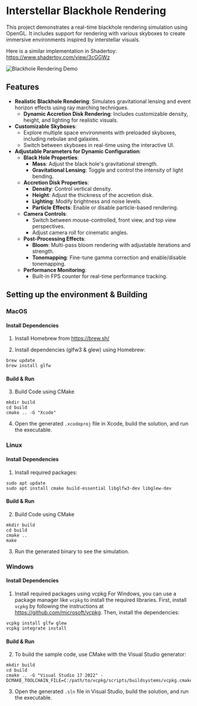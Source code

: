 # Interstellar Blackhole Rendering

This project demonstrates a real-time blackhole rendering simulation using OpenGL. It includes support for rendering with various skyboxes to create immersive environments inspired by interstellar visuals.

Here is a similar implementation in Shadertoy:
https://www.shadertoy.com/view/3cGGWz

![Blackhole Rendering Demo](/docs/recording.gif)

## Features

- **Realistic Blackhole Rendering**: Simulates gravitational lensing and event horizon effects using ray marching techniques.
    - **Dynamic Accretion Disk Rendering**: Includes customizable density, height, and lighting for realistic visuals.
- **Customizable Skyboxes**:
    - Explore multiple space environments with preloaded skyboxes, including nebulae and galaxies.
    - Switch between skyboxes in real-time using the interactive UI.
- **Adjustable Parameters for Dynamic Configuration**:
    - **Black Hole Properties**:
        - **Mass**: Adjust the black hole's gravitational strength.
        - **Gravitational Lensing**: Toggle and control the intensity of light bending.
    - **Accretion Disk Properties**:
        - **Density**: Control vertical density.
        - **Height**: Adjust the thickness of the accretion disk.
        - **Lighting**: Modify brightness and noise levels.
        - **Particle Effects**: Enable or disable particle-based rendering.
    - **Camera Controls**:
        - Switch between mouse-controlled, front view, and top view perspectives.
        - Adjust camera roll for cinematic angles.
    - **Post-Processing Effects**:
        - **Bloom**: Multi-pass bloom rendering with adjustable iterations and strength.
        - **Tonemapping**: Fine-tune gamma correction and enable/disable tonemapping.
    - **Performance Monitoring**:
        - Built-in FPS counter for real-time performance tracking.

## Setting up the environment & Building 

### MacOS

#### Install Dependencies
1. Install Homebrew from https://brew.sh/

2. Install dependencies (glfw3 & glew) using Homebrew:
```
brew update
brew install glfw
```

#### Build & Run
3. Build Code using CMake
```
mkdir build
cd build
cmake .. -G "Xcode"
```

4. Open the generated `.xcodeproj` file in Xcode, build the solution, and run the executable.

### Linux

#### Install Dependencies

1. Install required packages:
```
sudo apt update
sudo apt install cmake build-essential libglfw3-dev libglew-dev
```

#### Build & Run

2. Build Code using CMake
```
mkdir build
cd build
cmake ..
make
```

3. Run the generated binary to see the simulation.

### Windows

#### Install Dependencies
1. Install required packages using vcpkg
For Windows, you can use a package manager like `vcpkg` to install the required libraries. First, install `vcpkg` by following the instructions at https://github.com/microsoft/vcpkg. Then, install the dependencies:

```
vcpkg install glfw glew
vcpkg integrate install
```

#### Build & Run

2. To build the sample code, use CMake with the Visual Studio generator:

```
mkdir build
cd build
cmake .. -G "Visual Studio 17 2022" -DCMAKE_TOOLCHAIN_FILE=C:/path/to/vcpkg/scripts/buildsystems/vcpkg.cmake
```

3. Open the generated `.sln` file in Visual Studio, build the solution, and run the executable.



